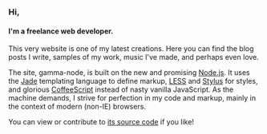 ### Hi,
#### I'm a freelance web developer.

This very website is one of my latest creations. Here you can find the blog posts I write, samples of my work, music I've made, and perhaps even love.

The site, gamma-node, is built on the new and promising [Node.js](http://nodejs.org). It uses the [Jade](http://jade-lang.com) templating language to define markup, [LESS](http://lesscss.org/) and [Stylus](http://learnboost.github.com/stylus/) for styles, and glorious [CoffeeScript](http://coffeescript.org/) instead of nasty vanilla JavaScript. As the machine demands, I strive for perfection in my code and markup, mainly in the context of modern (non-IE) browsers.

You can view or contribute to [its source code](https://github.com/zachfogg/gamma-node) if you like!
